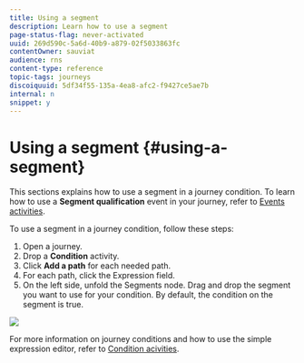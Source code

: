 ```yaml
---
title: Using a segment
description: Learn how to use a segment
page-status-flag: never-activated
uuid: 269d590c-5a6d-40b9-a879-02f5033863fc
contentOwner: sauviat
audience: rns
content-type: reference
topic-tags: journeys
discoiquuid: 5df34f55-135a-4ea8-afc2-f9427ce5ae7b
internal: n
snippet: y
---
```



# Using a segment {#using-a-segment}

This sections explains how to use a segment in a journey condition.
To learn how to use a **Segment qualification** event in your journey, refer to [Events activities](../building-journeys/event-activities.md#segment-qualification).

To use a segment in a journey condition, follow these steps:

1. Open a journey.
1. Drop a **Condition** activity. 
1. Click **Add a path** for each needed path.
1. For each path, click the Expression field.
1. On the left side, unfold the Segments node. Drag and drop the segment you want to use for your condition. By default, the condition on the segment is true.

![](../assets/conditoon-segment.png)

For more information on journey conditions and how to use the simple expression editor, refer to [Condition acivities](../building-journeys/condition-activity.md#about_condition).
